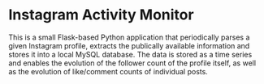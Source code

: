 # Instagram Activity Monitor
 
This is a small Flask-based Python application that periodically parses a given Instagram profile, extracts the
publically available information and stores it into a local MySQL database. The data is stored as a time series and
enables the evolution of the follower count of the profile itself, as well as the evolution of like/comment counts of
individual posts. 